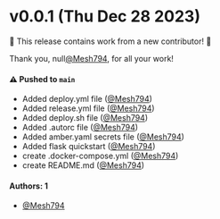 # v0.0.1 (Thu Dec 28 2023)

:tada: This release contains work from a new contributor! :tada:

Thank you, null[@Mesh794](https://github.com/Mesh794), for all your work!

#### ⚠️ Pushed to `main`

- Added deploy.yml file ([@Mesh794](https://github.com/Mesh794))
- Added release.yml file ([@Mesh794](https://github.com/Mesh794))
- Added deploy.sh file ([@Mesh794](https://github.com/Mesh794))
- Added .autorc file ([@Mesh794](https://github.com/Mesh794))
- Added amber.yaml secrets file ([@Mesh794](https://github.com/Mesh794))
- Added flask quickstart ([@Mesh794](https://github.com/Mesh794))
- create .docker-compose.yml ([@Mesh794](https://github.com/Mesh794))
- create README.md ([@Mesh794](https://github.com/Mesh794))

#### Authors: 1

- [@Mesh794](https://github.com/Mesh794)
